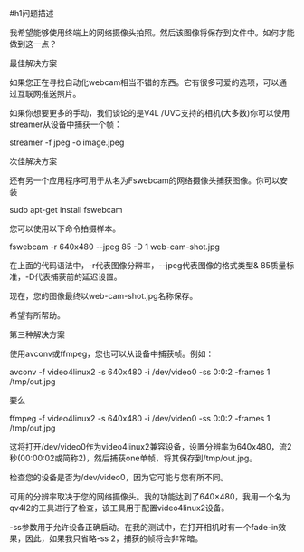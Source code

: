 #h1问题描述

我希望能够使用终端上的网络摄像头拍照。然后该图像将保存到文件中。如何才能做到这一点？

最佳解决方案

如果您正在寻找自动化webcam相当不错的东西。它有很多可爱的选项，可以通过互联网推送照片。

如果你想要更多的手动，我们谈论的是V4L /UVC支持的相机(大多数)你可以使用streamer从设备中捕获一个帧：

streamer -f jpeg -o image.jpeg

次佳解决方案

还有另一个应用程序可用于从名为Fswebcam的网络摄像头捕获图像。你可以安装

sudo apt-get install fswebcam

您可以使用以下命令拍摄样本。

fswebcam -r 640x480 --jpeg 85 -D 1 web-cam-shot.jpg

在上面的代码语法中，-r代表图像分辨率，--jpeg代表图像的格式类型& 85质量标准，-D代表捕获前的延迟设置。

现在，您的图像最终以web-cam-shot.jpg名称保存。

希望有所帮助。

第三种解决方案

使用avconv或ffmpeg，您也可以从设备中捕获帧。例如：

avconv -f video4linux2 -s 640x480 -i /dev/video0 -ss 0:0:2 -frames 1 /tmp/out.jpg

要么

ffmpeg -f video4linux2 -s 640x480 -i /dev/video0 -ss 0:0:2 -frames 1 /tmp/out.jpg

这将打开/dev/video0作为video4linux2兼容设备，设置分辨率为640x480，流2秒(00:00:02或简称2)，然后捕获one单帧，将其保存到/tmp/out.jpg。

检查您的设备是否为/dev/video0，因为它可能与您有所不同。

可用的分辨率取决于您的网络摄像头。我的功能达到了640×480，我用一个名为qv4l2的工具进行了检查，该工具用于配置video4linux2设备。

-ss参数用于允许设备正确启动。在我的测试中，在打开相机时有一个fade-in效果，因此，如果我只省略-ss 2，捕获的帧将会非常暗。
